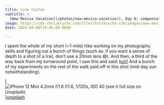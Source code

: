 ```yaml
---
title: Lone Cactus
subtitle: >
  [New Mexico Vacation](/photos/new-mexico-vacation/), Day 6: compensating for mid-day lighting to share a glimpse of this lonely/lovely plant.
image: https://cdn.chriskrycho.com/file/chriskrycho-com/images/new-mexico-vacation/20210408-thumb.jpg
date: 2021-04-08T19:45:00-0600

---
```


I spent the whole of my short (~1-mile) hike working on my photography skills and figuring out a bunch of things (such as: if you want a sense of depth to a shot of a trail, don’t use a 20mm lens 😅). And then, a third of the way back from my turnaround point, I saw this and said: [huh!][huh] And a bunch of my experiments on the rest of the walk paid off in this shot (mid-day sun notwithstanding).

[huh]: https://craigmod.com/huh/

[![iPhone 12 Mini 4.2mm 𝑓/1.6  
𝑓/1.6, 1/120s, <abbr>ISO</abbr> 40  
[(see it full size on Unsplash)][unsplash]](https://cdn.chriskrycho.com/file/chriskrycho-com/images/new-mexico-vacation/20210408-thumb.jpg)][unsplash]

[unsplash]: TODO

